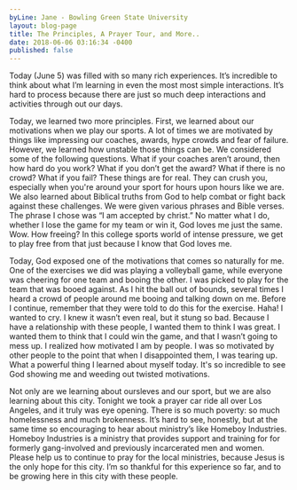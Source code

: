 ```yaml
---
byLine: Jane - Bowling Green State University
layout: blog-page
title: The Principles, A Prayer Tour, and More..
date: 2018-06-06 03:16:34 -0400
published: false
---
```

Today (June 5) was filled with so many rich experiences. It’s incredible to think about what I’m learning in even the most most simple interactions. It’s hard to process because there are just so much deep interactions and activities through out our days. 

  
Today, we learned two more principles. First, we learned about our motivations when we play our sports. A lot of times we are motivated by things like impressing our coaches, awards, hype crowds and fear of failure. However, we learned how unstable those things can be.  We considered some of the following questions. What if your coaches aren’t around, then how hard do you work? What if you don’t get the award? What if there is no crowd? What if you fail? These things are for real. They can crush you, especially when you're around your sport for hours upon hours like we are. We also learned about Biblical truths from God to help combat or fight back against these challenges. We were given various phrases and Bible verses. The phrase I chose was “I am accepted by christ.” No matter what I do, whether I lose the game for my team or win it, God loves me just the same. Wow. How freeing? In this college sports world of intense pressure, we get to play free from that just because I know that God loves me. 

  
Today, God exposed one of the motivations that comes so naturally for me. One of the exercises we did was playing a volleyball game, while everyone was cheering for one team and booing the other. I was picked to play for the team that was booed against. As I hit the ball out of bounds, several times I heard a crowd of people around me booing and talking down on me. Before I continue, remember that they were told to do this for the exercise. Haha! I wanted to cry. I knew it wasn’t even real, but it stung so bad. Because I have a relationship with these people, I wanted them to think I was great.  I wanted them to think that I could win the game, and that I wasn’t going to mess up. I realized how motivated I am by people. I was so motivated by other people to the point that when I disappointed them, I was tearing up.   
What a powerful thing I learned about myself today. It's so incredible to see God showing me and weeding out twisted motivations. 

  
Not only are we learning about oursleves and our sport, but we are also learning about this city. Tonight we took a prayer car ride all over Los Angeles, and it truly was eye opening. There is so much poverty: so much homelessness and much brokenness. It’s hard to see, honestly, but at the same time so encouraging to hear about ministry’s like Homeboy Industries. Homeboy Industries is a ministry that provides support and training for for formerly gang-involved and previously incarcerated men and women. Please help us to continue to pray for the local ministries, because Jesus is the only hope for this city. I’m so thankful for this experience so far, and to be growing here in this city with these people.